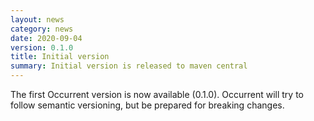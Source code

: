 ```yaml
---
layout: news
category: news
date: 2020-09-04
version: 0.1.0
title: Initial version 
summary: Initial version is released to maven central
---
```


The first Occurrent version is now available (0.1.0).
Occurrent will try to follow semantic versioning, but be prepared for breaking changes.